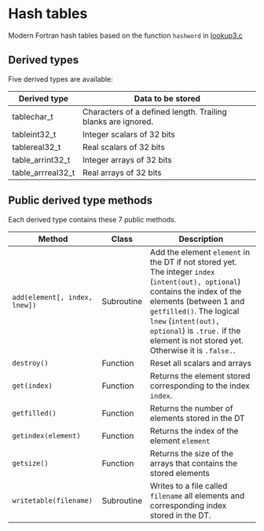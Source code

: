 # Hash tables

Modern Fortran hash tables based on the function `hashword` in [lookup3.c](http:://burtleburtle.net/bob/c/lookup3.c)

## Derived types

Five derived types are available:

Derived type       | Data to be stored
-------------------|--------------------------------------------
tablechar_t        | Characters of a defined length. Trailing blanks are ignored.
tableint32_t       | Integer scalars of 32 bits
tablereal32_t      | Real scalars of 32 bits
table_arrint32_t   | Integer arrays of 32 bits
table_arrreal32_t  | Real arrays of 32 bits

## Public derived type methods

Each derived type contains these 7 public methods.

Method         | Class      | Description
---------------|------------|----------------------------------
`add(element[, index, lnew])`   | Subroutine | Add the element `element` in the DT if not stored yet. The integer `index` (`intent(out), optional`) contains the index of the elements (between 1 and `getfilled()`. The logical `lnew` (`intent(out), optional`) is `.true.` if the element is not stored yet. Otherwise it is `.false.`.
`destroy()`            | Function   | Reset all scalars and arrays
`get(index)`           | Function   | Returns the element stored corresponding to the index `index`.
`getfilled()`          | Function   | Returns the number of elements stored in the DT
`getindex(element)`    | Function   | Returns the index of the element `element`
`getsize()`            | Function   | Returns the size of the arrays that contains the stored elements
`writetable(filename)` | Subroutine | Writes to a file called `filename` all elements and corresponding index stored in the DT.
